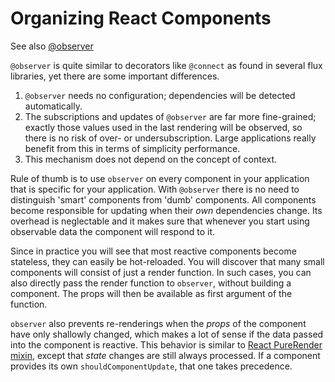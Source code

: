 # Organizing React Components

See also [@observer](../refguide/observer-component.md)

`@observer` is quite similar to decorators like `@connect` as found in several flux libraries, yet there are some important differences.
1. `@observer` needs no configuration; dependencies will be detected automatically.
2. The subscriptions and updates of `@observer` are far more fine-grained;
exactly those values used in the last rendering will be observed, so there is no risk of over- or undersubscription.
Large applications really benefit from this in terms of simplicity performance.
3. This mechanism does not depend on the concept of context.

Rule of thumb is to use `observer` on every component in your application that is specific for your application.
With `@observer` there is no need to distinguish 'smart' components from 'dumb' components.
All components become responsible for updating when their _own_ dependencies change.
Its overhead is neglectable and it makes sure that whenever you start using observable data the component will respond to it.


Since in practice you will see that most reactive components become stateless, they can easily be hot-reloaded.
You will discover that many small components will consist of just a render function.
In such cases, you can also directly pass the render function to `observer`, without building a component.
The props will then be available as first argument of the function.

`observer` also prevents re-renderings when the *props* of the component have only shallowly changed, which makes a lot of sense if the data passed into the component is reactive.
This behavior is similar to [React PureRender mixin](https://facebook.github.io/react/docs/pure-render-mixin.html), except that *state* changes are still always processed.
If a component provides its own `shouldComponentUpdate`, that one takes precedence.
